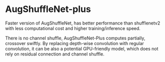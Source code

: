 # AugShuffleNet-plus
Faster version of AugShuffleNet, has better performance than shufflenetv2 with less computational cost and  higher training/inference speed.

There is no channel shuffle, AugShuffleNet-Plus computes partially, crossover swiftly. By replacing  depth-wise convolution with regular convolution, it can be also a potential GPU-friendly model, which does not rely on residual connection and channel shuffle.
